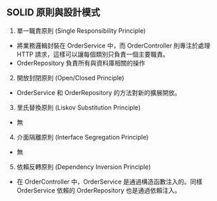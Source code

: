 ## SOLID 原則與設計模式

1. 單一職責原則 (Single Responsibility Principle)

- 將業務邏輯封裝在 OrderService 中，而 OrderController 則專注於處理 HTTP 請求，這樣可以讓每個類別只負責一個主要職責。
- OrderRepository 負責所有與資料庫相關的操作

2. 開放封閉原則 (Open/Closed Principle)

- OrderService 和 OrderRepository 的方法對新的擴展開放。

3. 里氏替換原則 (Liskov Substitution Principle)

- 無

4. 介面隔離原則 (Interface Segregation Principle)

- 無

5. 依賴反轉原則 (Dependency Inversion Principle)

- 在 OrderController 中，OrderService 是通過構造函數注入的。同樣 OrderService 依賴的 OrderRepository 也是通過依賴注入。

